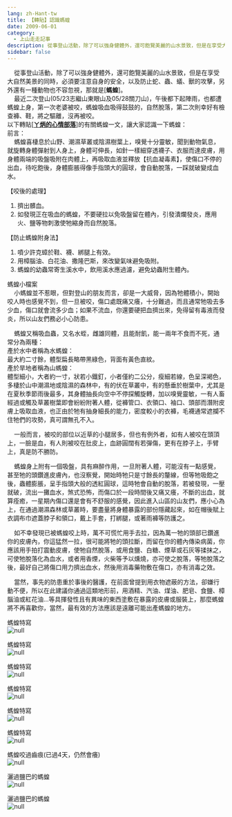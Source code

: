 ```yaml
---
lang: zh-Hant-tw
title: 【轉貼】認識螞蝗
date: 2009-06-01
category: 
  - 上山走走記事
description: 從事登山活動，除了可以強身健體外，還可飽覽美麗的山水景致，但是在享受大自然美景的同時，必須要注意自身的安全，以及防止蛇、蟲、蟻、獸的攻擊，另外還有一種動物也不容忽視，那就是\[螞蝗\]。 最近二次登山(05/23志繼山東眼山及05/28關刀山)，午後都下起陣雨，也都遭螞蝗上身，第一次老婆被咬，螞蝗吸血吸得鼓鼓的，自然脫落，第二次則幸好有檢查褲、鞋，將之驅離，沒再被咬。 以下轉貼ㄚ炳的心情部落的有關螞蝗一文，讓大家認識一下螞蝗。
sidebar: false
---
```


    從事登山活動，除了可以強身健體外，還可飽覽美麗的山水景致，但是在享受大自然美景的同時，必須要注意自身的安全，以及防止蛇、蟲、蟻、獸的攻擊，另外還有一種動物也不容忽視，那就是\[**螞蝗**\]。  
    最近二次登山(05/23志繼山東眼山及05/28關刀山)，午後都下起陣雨，也都遭螞蝗上身，第一次老婆被咬，螞蝗吸血吸得鼓鼓的，自然脫落，第二次則幸好有檢查褲、鞋，將之驅離，沒再被咬。  
以下轉貼\[**[ㄚ炳的心情部落](http://home.myemage.com/personal/mood/Mood_Subject_View.aspx?Sn=22064&S_ID=ypQm032711094669&Eus_Account=afafa)**\]的有關螞蝗一文，讓大家認識一下螞蝗：  
前言：  
    螞蝗喜棲息於山野、潮濕草叢或陰濕樹葉上，嗅覺十分靈敏，聞到動物氣息，就旋轉身體彈射到人身上，身體可伸長，如針一樣細穿透襪子、衣服而達皮膚，用身體兩端的吸盤吸附在肉體上，再吸取血液並釋放【抗血凝毒素】，使傷口不停的出血，待吃飽後，身體膨脹得像手指頭大的圓球，會自動脫落，一踩就破變成血水。

【咬後的處理】  
1. 擠出髒血。  
2. 如發現正在吸血的螞蝗，不要硬拉以免吸盤留在體內，引發潰爛發炎，應用火、鹽等物刺激使牠縮身而自然脫落。

【防止螞蝗附身法】  
1. 噴少許克蟑於鞋、襪、綁腿上有效。  
2. 用樟腦油、白花油、撒隆巴斯，來改變氣味避免吸附。  
3. 螞蝗的幼蟲常寄生溪水中，飲用溪水應過濾，避免幼蟲附生體內。

螞蝗小檔案  
    小螞蝗並不惹眼，但對登山的朋友而言，卻是一大威脅，因為牠體積小，開始咬人時也感覺不到，但一旦被咬，傷口處既痛又癢，十分難過，而且通常牠吸去多少血，傷口就會流多少血；如果不流血，你還要硬把血擠出來，免得留有毒液而發炎，所以山友們務必小心防患。

    螞蝗又稱吸血蟲，又名水蛭，雌雄同體，且能耐飢，能一兩年不食而不死，通常分為兩種：  
產於水中者稱為水螞蝗：  
最大約二寸餘，體型扁長略帶黑綠色，背面有黃色直紋。  
產於旱地者稱為山螞蝗：  
體型細小，大者約一寸，狀若小鐵釘，小者僅約二公分，瘦細若線，色呈深褐色，多棲於山中潮濕地或陰濕的森林中，有的伏在草叢中，有的懸垂於樹葉中，尤其是在夏秋季節雨後最多，其身體抽長向空中不停探觸旋轉，加以嗅覺靈敏，一有人畜經過或觸及草叢樹葉即會紛紛附著人體，從褲管口、衣領口、袖口、頭部而潛附皮膚上吸取血液，也正由於牠有抽身細長的能力，密度較小的衣褲，毛襪通常遮攔不住牠們的攻勢，真可謂無孔不入。

    一般而言，被咬的部位以近草的小腿居多，但也有例外者，如有人被咬在頭頂上，一臉是血，有人則被咬在肚皮上，血跡圓闊有若彈傷，更有在脖子上，手臂上，真是防不勝防。

    螞蝗身上附有一個吸盤，具有麻醉作用，一旦附著人體，可能沒有一點感覺，甚至牠的頭鑽進皮膚內，也沒察覺，開始時牠只是寸餘長的釐線，但等牠吸飽之後，蟲體膨脹，呈手指頭大般的透紅圓球，這時牠會自動的脫落，若被發現，一壓就破，流出一攤血水，煞式恐怖，而傷口於一段時間後又痛又癢，不斷的出血，就算痊癒，一星期內傷口還是會有不舒服的感覺，因此進入山區的山友們，應小心為上，在通過潮濕森林或草叢時，要盡量將身體暴露的部份隱藏起來，如在帽後賦上衣調布巾遮蓋脖子和領口，戴上手套，打綁腿，或著雨褲等防護之。

    如不幸發現已被螞蝗咬上時，萬不可慌忙用手去拉，因為萬一牠的頭部已鑽進你的皮膚內，你這猛然一拉，很可能將牠的頭拉斷，而留在你的體內傳染病菌，你應該用手拍打震動皮膚，使牠自然脫落，或用食鹽、白糖、煙草或石灰等揉抹之，可使牠脫落化為血水，或者用香煙，火柴等予以燻燒，亦可使之脫落，等牠脫落之後，最好自己將傷口用力擠出血水，然後用消毒藥物敷在傷口，亦有消毒之效。

    當然，事先的防患重於事後的醫護，在前面曾提到用衣物遮蔽的方法，卻嫌行動不便，所以在此建議你通過這類地形前，用酒精、汽油、煤油、肥皂、食鹽、樟腦油或紅花油…等具揮發性且有異味的東西塗敷在暴露的皮膚或服裝上，那麼螞蝗將不再喜歡你，當然，最有效的方法應該是遠離可能出產螞蝗的地方。

螞蝗特寫  
![null](image/125017532_l.jpg)

螞蝗特寫  
![null](image/125017539_l.jpg)

螞蝗特寫  
![null](image/125017541_l.jpg)

螞蝗特寫  
![null](image/125017606_l.jpg)

螞蝗特寫  
![null](image/125017613_l.jpg)

螞蝗特寫  
![null](image/125017627_l.jpg)

螞蝗咬過齒痕(已過4天，仍然會癢)  
![null](image/125017690_l.jpg)

灑過鹽巴的螞蝗  
![null](image/125017910_l.jpg)

灑過鹽巴的螞蝗  
![null](image/125017913_l.jpg)